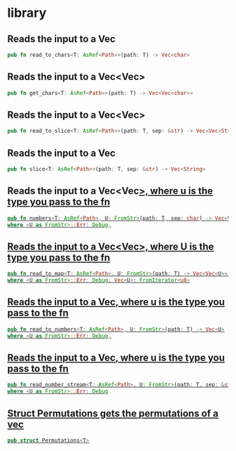 # library

## Reads the input to a Vec<char>
``` rust
pub fn read_to_chars<T: AsRef<Path>>(path: T) -> Vec<char>
```

## Reads the input to a Vec<Vec<char>>
``` rust
pub fn get_chars<T: AsRef<Path>>(path: T) -> Vec<Vec<char>>
```

## Reads the input to a Vec<Vec<String>>
``` rust
pub fn read_to_slice<T: AsRef<Path>>(path: T, sep: &str) -> Vec<Vec<String>> {
```

## Reads the input to a Vec<String>
``` rust
pub fn slice<T: AsRef<Path>>(path: T, sep: &str) -> Vec<String>
```

## Reads the input to a Vec<Vec<U>>, where u is the type you pass to the fn
``` rust
pub fn numbers<T: AsRef<Path>, U: FromStr>(path: T, sep: char) -> Vec<Vec<U>> 
where <U as FromStr>::Err: Debug,
```

## Reads the input to a Vec<Vec<U>>, where U is the type you pass to the fn
``` rust
pub fn read_to_map<T: AsRef<Path>, U: FromStr>(path: T) -> Vec<Vec<U>> 
where <U as FromStr>::Err: Debug, Vec<U>: FromIterator<u8>
```

## Reads the input to a Vec<U>, where u is the type you pass to the fn
``` rust
pub fn read_to_numbers<T: AsRef<Path>, U: FromStr>(path: T) -> Vec<U>
where <U as FromStr>::Err: Debug,
```

## Reads the input to a Vec<U>, where u is the type you pass to the fn
``` rust
pub fn read_number_stream<T: AsRef<Path>, U: FromStr>(path: T, sep: &str) -> Vec<U> 
where <U as FromStr>::Err: Debug
```

## Struct Permutations gets the permutations of a vec
``` rust 
pub struct Permutations<T>
```
